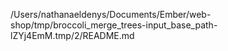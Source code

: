 /Users/nathanaeldenys/Documents/Ember/web-shop/tmp/broccoli_merge_trees-input_base_path-lZYj4EmM.tmp/2/README.md
